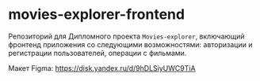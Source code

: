 # movies-explorer-frontend

Репозиторий для Дипломного проекта `Movies-explorer`, включающий фронтенд приложения со следующими возможностями: авторизации и регистрации пользователей, операции с фильмами.

Макет Figma: https://disk.yandex.ru/d/9hDLSiyUWC9TiA